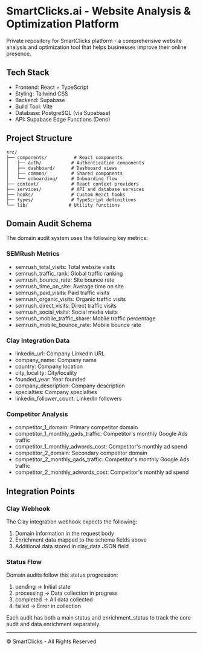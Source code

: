 # SmartClicks.ai - Website Analysis & Optimization Platform

Private repository for SmartClicks platform - a comprehensive website analysis and optimization tool that helps businesses improve their online presence.

## Tech Stack

- Frontend: React + TypeScript
- Styling: Tailwind CSS
- Backend: Supabase
- Build Tool: Vite
- Database: PostgreSQL (via Supabase)
- API: Supabase Edge Functions (Deno)

## Project Structure

```
src/
├── components/          # React components
│   ├── auth/           # Authentication components
│   ├── dashboard/      # Dashboard views
│   ├── common/         # Shared components
│   └── onboarding/     # Onboarding flow
├── context/            # React context providers
├── services/           # API and database services
├── hooks/              # Custom React hooks
├── types/              # TypeScript definitions
└── lib/               # Utility functions
```

## Domain Audit Schema

The domain audit system uses the following key metrics:

### SEMRush Metrics
- semrush_total_visits: Total website visits
- semrush_traffic_rank: Global traffic ranking
- semrush_bounce_rate: Site bounce rate
- semrush_time_on_site: Average time on site
- semrush_paid_visits: Paid traffic visits
- semrush_organic_visits: Organic traffic visits
- semrush_direct_visits: Direct traffic visits
- semrush_social_visits: Social media visits
- semrush_mobile_traffic_share: Mobile traffic percentage
- semrush_mobile_bounce_rate: Mobile bounce rate

### Clay Integration Data
- linkedin_url: Company LinkedIn URL
- company_name: Company name
- country: Company location
- city_locality: City/locality
- founded_year: Year founded
- company_description: Company description
- specialties: Company specialties
- linkedin_follower_count: LinkedIn followers

### Competitor Analysis
- competitor_1_domain: Primary competitor domain
- competitor_1_monthly_gads_traffic: Competitor's monthly Google Ads traffic
- competitor_1_monthly_adwords_cost: Competitor's monthly ad spend
- competitor_2_domain: Secondary competitor domain
- competitor_2_monthly_gads_traffic: Competitor's monthly Google Ads traffic
- competitor_2_monthly_adwords_cost: Competitor's monthly ad spend

## Integration Points

### Clay Webhook
The Clay integration webhook expects the following:
1. Domain information in the request body
2. Enrichment data mapped to the schema fields above
3. Additional data stored in clay_data JSON field

### Status Flow
Domain audits follow this status progression:
1. pending -> Initial state
2. processing -> Data collection in progress
3. completed -> All data collected
4. failed -> Error in collection

Each audit has both a main status and enrichment_status to track the core audit and data enrichment separately.

---

© SmartClicks - All Rights Reserved
